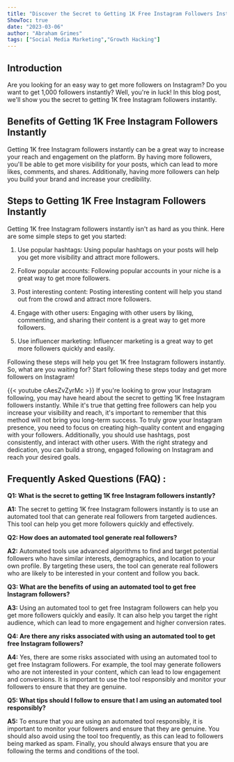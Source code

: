 ```yaml
---
title: "Discover the Secret to Getting 1K Free Instagram Followers Instantly!"
ShowToc: true 
date: "2023-03-06"
author: "Abraham Grimes" 
tags: ["Social Media Marketing","Growth Hacking"]
---
```

## Introduction

Are you looking for an easy way to get more followers on Instagram? Do you want to get 1,000 followers instantly? Well, you're in luck! In this blog post, we'll show you the secret to getting 1K free Instagram followers instantly. 

## Benefits of Getting 1K Free Instagram Followers Instantly

Getting 1K free Instagram followers instantly can be a great way to increase your reach and engagement on the platform. By having more followers, you'll be able to get more visibility for your posts, which can lead to more likes, comments, and shares. Additionally, having more followers can help you build your brand and increase your credibility. 

## Steps to Getting 1K Free Instagram Followers Instantly

Getting 1K free Instagram followers instantly isn't as hard as you think. Here are some simple steps to get you started: 

1. Use popular hashtags: Using popular hashtags on your posts will help you get more visibility and attract more followers. 

2. Follow popular accounts: Following popular accounts in your niche is a great way to get more followers. 

3. Post interesting content: Posting interesting content will help you stand out from the crowd and attract more followers. 

4. Engage with other users: Engaging with other users by liking, commenting, and sharing their content is a great way to get more followers. 

5. Use influencer marketing: Influencer marketing is a great way to get more followers quickly and easily. 

Following these steps will help you get 1K free Instagram followers instantly. So, what are you waiting for? Start following these steps today and get more followers on Instagram!

{{< youtube cAesZvZyrMc >}} 
If you're looking to grow your Instagram following, you may have heard about the secret to getting 1K free Instagram followers instantly. While it's true that getting free followers can help you increase your visibility and reach, it's important to remember that this method will not bring you long-term success. To truly grow your Instagram presence, you need to focus on creating high-quality content and engaging with your followers. Additionally, you should use hashtags, post consistently, and interact with other users. With the right strategy and dedication, you can build a strong, engaged following on Instagram and reach your desired goals.

## Frequently Asked Questions (FAQ) :
**Q1: What is the secret to getting 1K free Instagram followers instantly?**

**A1:** The secret to getting 1K free Instagram followers instantly is to use an automated tool that can generate real followers from targeted audiences. This tool can help you get more followers quickly and effectively.

**Q2: How does an automated tool generate real followers?**

**A2:** Automated tools use advanced algorithms to find and target potential followers who have similar interests, demographics, and location to your own profile. By targeting these users, the tool can generate real followers who are likely to be interested in your content and follow you back.

**Q3: What are the benefits of using an automated tool to get free Instagram followers?**

**A3:** Using an automated tool to get free Instagram followers can help you get more followers quickly and easily. It can also help you target the right audience, which can lead to more engagement and higher conversion rates.

**Q4: Are there any risks associated with using an automated tool to get free Instagram followers?**

**A4:** Yes, there are some risks associated with using an automated tool to get free Instagram followers. For example, the tool may generate followers who are not interested in your content, which can lead to low engagement and conversions. It is important to use the tool responsibly and monitor your followers to ensure that they are genuine.

**Q5: What tips should I follow to ensure that I am using an automated tool responsibly?**

**A5:** To ensure that you are using an automated tool responsibly, it is important to monitor your followers and ensure that they are genuine. You should also avoid using the tool too frequently, as this can lead to followers being marked as spam. Finally, you should always ensure that you are following the terms and conditions of the tool.


